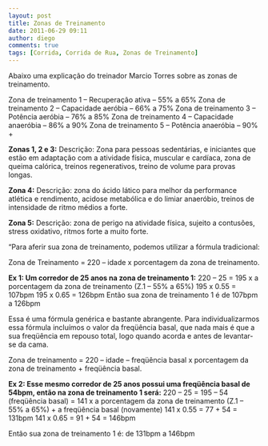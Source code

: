 ```yaml
---
layout: post
title: Zonas de Treinamento
date: 2011-06-29 09:11
author: diego
comments: true
tags: [Corrida, Corrida de Rua, Zonas de Treinamento]
---
```

Abaixo uma explicação do treinador Marcio Torres sobre as zonas de treinamento.

Zona de treinamento 1 – Recuperação ativa – 55% a 65%
Zona de treinamento 2 – Capacidade aeróbia – 66% a 75%
Zona de treinamento 3 – Potência aeróbia – 76% a 85%
Zona de treinamento 4 – Capacidade anaeróbia – 86% a 90%
Zona de treinamento 5 – Potência anaeróbia – 90% +

**Zonas 1, 2 e 3:**
Descrição: Zona para pessoas sedentárias, e iniciantes que estão em adaptação com a atividade física, muscular e cardíaca, zona de queima calórica, treinos regenerativos, treino de volume para provas longas.

**Zona 4:**
Descrição: zona do ácido lático para melhor da performance atlética e rendimento, acidose metabólica e do limiar anaeróbio, treinos de intensidade de ritmo médios a forte.

**Zona 5:**
Descrição: zona de perigo na atividade física, sujeito a contusões, stress oxidativo, ritmos forte a muito forte.

“Para aferir sua zona de treinamento, podemos utilizar a fórmula tradicional:

Zona de Treinamento = 220 – idade x porcentagem da zona de treinamento.

**Ex 1: Um corredor de 25 anos na zona de treinamento 1:**
220 – 25 = 195 x a porcentagem da zona de treinamento (Z.1 – 55% a 65%)
195 x 0.55 = 107bpm
195 x 0.65 = 126bpm
Então sua zona de treinamento 1 é de 107bpm a 126bpm

Essa é uma fórmula genérica e bastante abrangente. Para individualizarmos essa fórmula incluímos o valor da freqüência basal, que nada mais é que a sua freqüência em repouso total, logo quando acorda e antes de levantar-se da cama.

Zona de treinamento = 220 – idade – freqüência basal x porcentagem da zona de treinamento + freqüência basal.

**Ex 2: Esse mesmo corredor de 25 anos possui uma freqüência basal de 54bpm, então na zona de treinamento 1 será:**
220 – 25 = 195 – 54 (freqüência basal) = 141 x a porcentagem da zona de treinamento (Z.1 – 55% a 65%) + a freqüência basal (novamente)
141 x 0.55 = 77 + 54 = 131bpm
141 x 0.65 = 91 + 54 = 146bpm

Então sua zona de treinamento 1 é: de 131bpm a 146bpm
